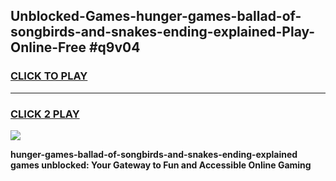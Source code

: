 
## Unblocked-Games-hunger-games-ballad-of-songbirds-and-snakes-ending-explained-Play-Online-Free #q9v04
<h3>
<a href="https://us.freeplayer.one?title=hunger-games-ballad-of-songbirds-and-snakes-ending-explained&ref=10M">CLICK TO PLAY</a></h3>
<hr>

<h3>
<a href="https://us.freeplayer.one?title=hunger-games-ballad-of-songbirds-and-snakes-ending-explained&ref=10M">CLICK 2 PLAY</a>
  
</h3>

<a href="https://us.freeplayer.one?title=hunger-games-ballad-of-songbirds-and-snakes-ending-explained&ref=10M"><img src="https://clearcache.store/games.png"></a>


**hunger-games-ballad-of-songbirds-and-snakes-ending-explained games unblocked: Your Gateway to Fun and Accessible Online Gaming**
